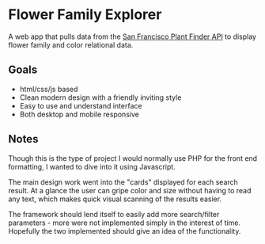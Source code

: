 # Flower Family Explorer

A web app that pulls data from the [San Francisco Plant Finder API](http://https://data.sfgov.org/Energy-and-Environment/San-Francisco-Plant-Finder-Data/vmnk-skih "San Francisco Plant Finder API") to display flower family and color relational data.

## Goals

- html/css/js based
- Clean modern design with a friendly inviting style
- Easy to use and understand interface
- Both desktop and mobile responsive

## Notes

Though this is the type of project I would normally use PHP for the front end formatting, I wanted to dive into it using Javascript.

The main design work went into the "cards" displayed for each search result. At a glance the user can gripe color and size without having to read any text, which makes quick visual scanning of the results easier.

The framework should lend itself to easily add more search/filter parameters - more were not implemented simply in the interest of time. Hopefully the two implemented should give an idea of the functionality.
